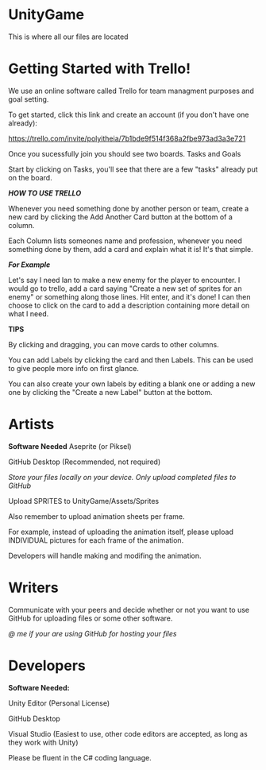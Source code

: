 # UnityGame
This is where all our files are located
# Getting Started with Trello!
We use an online software called Trello for team managment purposes and goal setting.

To get started, click this link and create an account (if you don't have one already):

https://trello.com/invite/polyitheia/7b1bde9f514f368a2fbe973ad3a3e721

Once you sucessfully join you should see two boards. Tasks and Goals

Start by clicking on Tasks, you'll see that there are a few "tasks" already put on the board.

***HOW TO USE TRELLO***

Whenever you need something done by another person or team, create a new card by clicking the Add Another Card button at the bottom of a column.

Each Column lists someones name and profession, whenever you need something done by them, add a card and explain what it is! It's that simple.

***For Example***

Let's say I need Ian to make a new enemy for the player to encounter. I would go to trello, add a card saying "Create a new set of sprites for an enemy" or something along those lines. Hit enter, and it's done! I can then choose to click on the card to add a description containing more detail on what I need.

**TIPS**

By clicking and dragging, you can move cards to other columns.

You can add Labels by clicking the card and then Labels. This can be used to give people more info on first glance.

You can also create your own labels by editing a blank one or adding a new one by clicking the "Create a new Label" button at the bottom.

# Artists
**Software Needed**
Aseprite (or Piksel)

GitHub Desktop (Recommended, not required)


*Store your files locally on your device. Only upload completed files to GitHub*


Upload SPRITES to UnityGame/Assets/Sprites

Also remember to upload animation sheets per frame.


For example, instead of uploading the animation itself, please upload INDIVIDUAL pictures for each frame of the animation.


Developers will handle making and modifing the animation.
# Writers
Communicate with your peers and decide whether or not you want to use GitHub for uploading files or some other software. 

*@ me if your are using GitHub for hosting your files*
# Developers
**Software Needed:**

Unity Editor (Personal License)

GitHub Desktop

Visual Studio (Easiest to use, other code editors are accepted, as long as they work with Unity)


Please be fluent in the C# coding language.

